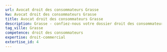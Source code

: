 ```yaml
---
url: Avocat droit des consommateurs Grasse
kw: Avocat droit des consommateurs Grasse
title: Avocat droit des consommateurs Grasse
description: Grasse - confiez-nous votre dossier droit des consommateurs
tag_ville: Grasse
competence: droit des consommateurs
expertise: droit-commercial
extertise_id: 4
---
```

